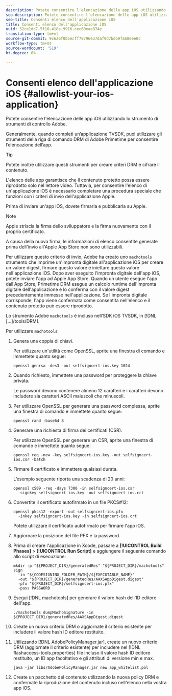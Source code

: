 ```yaml
---
description: Potete consentire l'elencazione delle app iOS utilizzando lo strumento di strumenti di controllo Adobe.
seo-description: Potete consentire l'elencazione delle app iOS utilizzando lo strumento di strumenti di controllo Adobe.
seo-title: Consenti elenco dell'applicazione iOS
title: Consenti elenco dell'applicazione iOS
uuid: 52ce1dd7-5f10-418e-9916-cec60eae874e
translation-type: tm+mt
source-git-commit: 9c6a6f0b5ecff78796e37daf9d7bdb9fa686ee0c
workflow-type: tm+mt
source-wordcount: '519'
ht-degree: 0%

---
```



# Consenti elenco dell&#39;applicazione iOS {#allowlist-your-ios-application}

Potete consentire l&#39;elencazione delle app iOS utilizzando lo strumento di strumenti di controllo Adobe.

Generalmente, quando completi un’applicazione TVSDK, puoi utilizzare gli strumenti della riga di comando DRM di Adobe Primetime per consentire l’elencazione dell’app.

>[!TIP]
>
>Potete inoltre utilizzare questi strumenti per creare criteri DRM e cifrare il contenuto.

L&#39;elenco delle app garantisce che il contenuto protetto possa essere riprodotto solo nel lettore video. Tuttavia, per consentire l&#39;elenco di un&#39;applicazione iOS è necessario completare una procedura speciale che funzioni con i criteri di invio dell&#39;applicazione Apple.

Prima di inviare un&#39;app iOS, dovete firmarla e pubblicarla su Apple.

>[!NOTE]
>
>Apple striscia la firma dello sviluppatore e la firma nuovamente con il proprio certificato.

A causa della nuova firma, le informazioni di elenco consentite generate prima dell&#39;invio all&#39;Apple App Store non sono utilizzabili.

Per utilizzare questo criterio di invio, Adobe ha creato uno `machotools` strumento che imprime un&#39;impronta digitale all&#39;applicazione iOS per creare un valore digest, firmare questo valore e iniettare questo valore nell&#39;applicazione iOS. Dopo aver eseguito l&#39;impronta digitale dell&#39;app iOS, potete inviare l&#39;app ad Apple App Store. Quando un utente esegue l&#39;app dall&#39;App Store, Primetime DRM esegue un calcolo runtime dell&#39;impronta digitale dell&#39;applicazione e lo conferma con il valore digest precedentemente immesso nell&#39;applicazione. Se l&#39;impronta digitale corrisponde, l&#39;app viene confermata come consentita nell&#39;elenco e il contenuto protetto può essere riprodotto.

Lo strumento Adobe `machotools` è incluso nell’SDK iOS TVSDK, in [!DNL [...]/tools/DRM].

Per utilizzare `machotools`:

1. Genera una coppia di chiavi.

   Per utilizzare un&#39;utilità come OpenSSL, aprite una finestra di comando e immettete quanto segue:

   ```
   openssl genrsa -des3 -out selfsigncert-ios.key 1024
   ```

1. Quando richiesto, immettete una password per proteggere la chiave privata.

   Le password devono contenere almeno 12 caratteri e i caratteri devono includere sia caratteri ASCII maiuscoli che minuscoli.
1. Per utilizzare OpenSSL per generare una password complessa, aprite una finestra di comando e immettete quanto segue:

   ```
   openssl rand -base64 8
   ```

1. Generare una richiesta di firma dei certificati (CSR).

   Per utilizzare OpenSSL per generare un CSR, aprite una finestra di comando e immettete quanto segue:

   ```
   openssl req -new -key selfsigncert-ios.key -out selfsigncert-ios.csr -batch
   ```

1. Firmare il certificato e immettere qualsiasi durata.

   L’esempio seguente riporta una scadenza di 20 anni:

   ```
   openssl x509 -req -days 7300 -in selfsigncert-ios.csr  
     -signkey selfsigncert-ios.key -out selfsigncert-ios.crt
   ```

1. Convertite il certificato autofirmato in un file PKCS#12:

   ```
   openssl pkcs12 -export -out selfsigncert-ios.pfx  
     -inkey selfsigncert-ios.key -in selfsigncert-ios.crt
   ```

   Potete utilizzare il certificato autofirmato per firmare l&#39;app iOS.

1. Aggiornare la posizione del file PFX e la password.
1. Prima di creare l&#39;applicazione in Xcode, passare a **[!UICONTROL Build Phases]** > **[!UICONTROL Run Script]** e aggiungere il seguente comando allo script di esecuzione:

   ```
   mkdir -p "${PROJECT_DIR}/generatedRes" "${PROJECT_DIR}/machotools" sign  
     -in "${CODESIGNING_FOLDER_PATH}/${EXECUTABLE_NAME}"  
     -out "${PROJECT_DIR}/generatedRes/AAXSAppDigest.digest"  
     -pfx "${PROJECT_DIR}/selfsigncert-ios.pfx"  
     -pass PASSWORD
   ```

1. Esegui [!DNL machotools] per generare il valore hash dell&#39;ID editore dell&#39;app.

   ```
   ./machotools dumpMachoSignature -in ${PROJECT_DIR}/generatedRes/AAXSAppDigest.digest
   ```

1. Create un nuovo criterio DRM o aggiornate il criterio esistente per includere il valore hash ID editore restituito.
1. Utilizzando [!DNL AdobePolicyManager.jar], create un nuovo criterio DRM (aggiornate il criterio esistente) per includere nel [!DNL flashaccess-tools.properties] file incluso il valore hash ID editore restituito, un ID app facoltativo e gli attributi di versione min e max.

   ```
   java -jar libs/AdobePolicyManager.jar new app_whitelist.pol
   ```

1. Create un pacchetto del contenuto utilizzando la nuova policy DRM e confermate la riproduzione del contenuto incluso nell&#39;elenco nella vostra app iOS.
